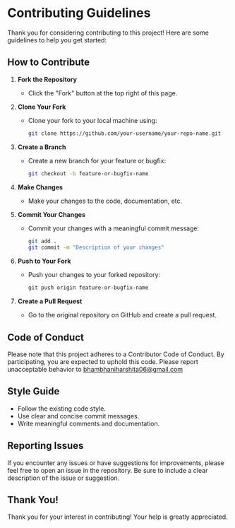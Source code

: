 # Contributing Guidelines

Thank you for considering contributing to this project! Here are some guidelines to help you get started:

## How to Contribute

1. **Fork the Repository**
   - Click the "Fork" button at the top right of this page.

2. **Clone Your Fork**
   - Clone your fork to your local machine using:
     ```sh
     git clone https://github.com/your-username/your-repo-name.git
     ```

3. **Create a Branch**
   - Create a new branch for your feature or bugfix:
     ```sh
     git checkout -b feature-or-bugfix-name
     ```

4. **Make Changes**
   - Make your changes to the code, documentation, etc.

5. **Commit Your Changes**
   - Commit your changes with a meaningful commit message:
     ```sh
     git add .
     git commit -m "Description of your changes"
     ```

6. **Push to Your Fork**
   - Push your changes to your forked repository:
     ```sh
     git push origin feature-or-bugfix-name
     ```

7. **Create a Pull Request**
   - Go to the original repository on GitHub and create a pull request.

## Code of Conduct

Please note that this project adheres to a Contributor Code of Conduct. By participating, you are expected to uphold this code. Please report unacceptable behavior to bhambhaniharshita06@gmail.com
## Style Guide

- Follow the existing code style.
- Use clear and concise commit messages.
- Write meaningful comments and documentation.

## Reporting Issues

If you encounter any issues or have suggestions for improvements, please feel free to open an issue in the repository. Be sure to include a clear description of the issue or suggestion.

## Thank You!

Thank you for your interest in contributing! Your help is greatly appreciated.
